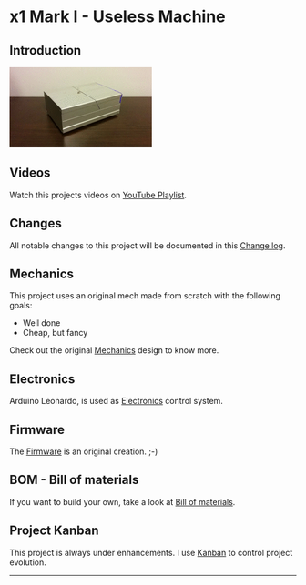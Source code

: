 # x1 Mark I - Useless Machine

## Introduction

![x1 working](Documents/Pictures/x1.gif)

## Videos
Watch this projects videos on [YouTube Playlist].

## Changes
All notable changes to this project will be documented in this [Change log](CHANGELOG.md).

## Mechanics
This project uses an original mech made from scratch with the following goals:
- Well done
- Cheap, but fancy

Check out the original [Mechanics](Mechanics/README.md) design to know more.

## Electronics
Arduino Leonardo, is used as [Electronics](Electronics/README.md) control system.

## Firmware
The [Firmware](x1/README.md) is an original creation. ;-)

## BOM - Bill of materials
If you want to build your own, take a look at [Bill of materials](BOM.md).

## Project Kanban
This project is always under enhancements. I use [Kanban](KANBAN.md) to control project evolution.

---
[YouTube Playlist]: https://www.youtube.com/watch?v=SrWdYAbakd8&list=PLs1JZHyVhlZVaekFsgcMjJ2j-l-kbQEc4
